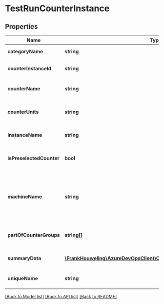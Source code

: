 # TestRunCounterInstance

## Properties
Name | Type | Description | Notes
------------ | ------------- | ------------- | -------------
**categoryName** | **string** | CategoryName for this counter | [optional] 
**counterInstanceId** | **string** | Combination of source and SourceInstanceId | [optional] 
**counterName** | **string** | Name of the counter Eg: Errors/Sec | [optional] 
**counterUnits** | **string** | Units for this counter. Empty string for mere numbers | [optional] 
**instanceName** | **string** | Instance Name Eg: _Avg,_Total etc | [optional] 
**isPreselectedCounter** | **bool** | true if this counter instance is a default counter | [optional] 
**machineName** | **string** | Machine from where this counter was collected Used in case of machine specific counters like - Agent CPU and memory etc. | [optional] 
**partOfCounterGroups** | **string[]** | Counter Groups to which this counter instance is part of | [optional] 
**summaryData** | [**\FrankHouweling\AzureDevOpsClient\Clt\Model\WebInstanceSummaryData**](WebInstanceSummaryData.md) | Summary result for this counter instance | [optional] 
**uniqueName** | **string** | A unique name for this counter instance | [optional] 

[[Back to Model list]](../README.md#documentation-for-models) [[Back to API list]](../README.md#documentation-for-api-endpoints) [[Back to README]](../README.md)


